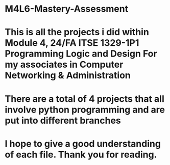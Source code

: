 # M4L6-Mastery-Assessment
# This is all the projects i did within Module 4, 24/FA ITSE 1329-1P1 Programming Logic and Design For my associates in Computer Networking & Administration 
# There are a total of 4 projects that all involve python programming and are put into different branches
# I hope to give a good understanding of each file. Thank you for reading.
